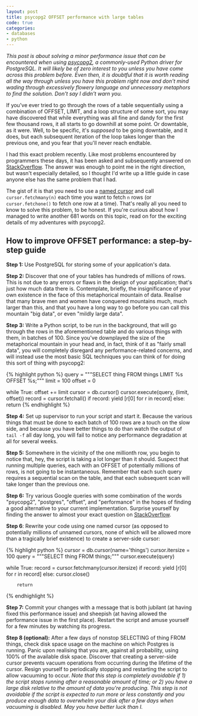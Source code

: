 ```yaml
---
layout: post
title: psycopg2 OFFSET performance with large tables
code: true
categories:
- databases
- python
---
```


_This post is about solving a minor performance issue that can be encountered
when using [psycopg2][psycopg], a commonly-used Python driver for PostgreSQL. It will
likely be of zero interest to you unless you have come across this problem
before. Even then, it is doubtful that it is worth reading all the way through
unless you have this problem *right now* and don't mind wading through
excessively flowery language and unnecessary metaphors to find the solution.
Don't say I didn't warn you._

If you've ever tried to go through the rows of a table sequentially using a
combination of OFFSET, LIMIT, and a loop structure of some sort, you may have
discovered that while everything was all fine and dandy for the first few
thousand rows, it all starts to go downhill at some point. Or downtable, as it
were. Well, to be specific, it's _supposed_ to be going downtable, and it
does, but each subsequent iteration of the loop takes longer than the previous
one, and you fear that you'll never reach endtable.

I had this exact problem recently. Like most problems encountered by
programmers these days, it has been asked and subsequently answered on
[StackOverflow][stackoverflow]. The answer was enough to point
me in the right direction, but wasn't especially detailed, so I thought I'd
write up a little guide in case anyone else has the same problem that I had.

The gist of it is that you need to use a [named cursor][named-cursors] and call
`cursor.fetchmany(n)` each time you want to fetch `n` rows (or
`cursor.fetchone()` to fetch one row at a time). That's really all you need to
know to solve this problem, to be honest. If you're curious about how I managed
to write another 681 words on this topic, read on for the exciting details of
my adventures with psycopg2.

## How to improve OFFSET performance: a step-by-step guide

**Step 1:** Use PostgreSQL for storing some of your application's data.

**Step 2:** Discover that one of your tables has hundreds of millions of rows.
This is not due to any errors or flaws in the design of your application;
that's just how much data there is. Contemplate, briefly, the insignificance of
your own existence in the face of this metaphorical mountain of data. Realise
that many brave men and women have conquered mountains much, much larger than
this, and that you have a long way to go before you can call this mountain "big
data", or even "mildly large data".

**Step 3:** Write a Python script, to be run in the background, that will go
through the rows in the aforementioned table and do various things with them,
in batches of 100. Since you've downplayed the size of the metaphorical
mountain in your head and, in fact, think of it as "fairly small data", you
will completely disregard any performance-related concerns, and will instead
use the most basic SQL techniques you can think of for doing this sort of
thing with psycopg2:

{% highlight python %}
query = """SELECT thing FROM things LIMIT %s OFFSET %s;"""
limit = 100
offset = 0

while True:
    offset += limit
    cursor = db.cursor()
    cursor.execute(query, (limit, offset))
    record = cursor.fetchall()
    if record:
        yield [r[0] for r in record]
    else:
        return
{% endhighlight %}

**Step 4:** Set up supervisor to run your script and start it. Because the
various things that must be done to each batch of 100 rows are a touch on the
slow side, and because you have better things to do than watch the output of
`tail -f` all day long, you will fail to notice any performance degradation at
all for several weeks.

**Step 5:** Somewhere in the vicinity of the one millionth row, you begin to
notice that, hey, the script is taking a lot longer than it should. Suspect
that running multiple queries, each with an OFFSET of potentially millions of
rows, is not going to be instantaneous. Remember that each such query requires
a sequential scan on the table, and that each subsequent scan will take longer
than the previous one.

**Step 6:** Try various Google queries with some combination of the words
"psycopg2", "postgres", "offset", and "performance" in the hopes of finding a
good alternative to your current implementation. Surprise yourself by finding
the answer to almost your exact question on [StackOverflow][stackoverflow].

**Step 6**: Rewrite your code using one named cursor (as opposed to potentially
millions of unnamed cursors, none of which will be allowed more than a
tragically brief existence) to create a server-side cursor:

{% highlight python %}
cursor = db.cursor(name='things')
cursor.itersize = 100
query = """SELECT thing FROM things;"""
cursor.execute(query)

while True:
    record = cursor.fetchmany(cursor.itersize)
    if record:
        yield [r[0] for r in record]
    else:
        cursor.close()

        return
{% endhighlight %}

**Step 7:** Commit your changes with a message that is both jubilant (at having
fixed this performance issue) and sheepish (at having allowed the performance
issue in the first place). Restart the script and amuse yourself for a few
minutes by watching its progress.

**Step 8 (optional):** After a few days of nonstop SELECTING of thing FROM
things, check disk space usage on the machine on which Postgres is running.
Panic upon realising that you are, against all probability, using 100% of the
available disk space. Discover that creating a server-side cursor prevents
vacuum operations from occurring during the lifetime of the cursor. Resign
yourself to periodically stopping and restarting the script to allow vacuuming
to occur. _Note that this step is completely avoidable if 1) the script stops
running after a reasonable amount of time; or 2) you have a large disk relative
to the amount of data you're producing. This step is not avoidable if the
script is expected to run more or less constantly and you produce enough data
to overwhelm your disk after a few days when vacuuming is disabled. May
you have better luck than I._

[stackoverflow]: http://stackoverflow.com/a/7976113
[psycopg]: http://initd.org/psycopg/docs/usage.html
[named-cursors]: http://initd.org/psycopg/docs/usage.html#server-side-cursors
